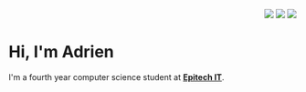 <!-- Social links -->
<p align="right">
  <a href="https://www.linkedin.com/in/adrienbrignon"><img src="https://img.shields.io/badge/linkedin-white?style=for-the-badge&logo=linkedin&labelColor=0077b5&logoColor=ffffff"></a>
  <a href="https://twitter.com/adrienbrignon"><img src="https://img.shields.io/badge/twitter-white?style=for-the-badge&logo=twitter&labelColor=5da9dd&logoColor=ffffff"></a>
  <a href="https://keybase.io/adrienbrignon"><img src="https://img.shields.io/badge/keybase-white?style=for-the-badge&logo=keybase&labelColor=33A0FF&logoColor=ffffff"></a>
</p>

<!-- Header -->
<h1 >Hi, I'm Adrien</h1>
<p>I'm a fourth year computer science student at <b><a href="https://www.epitech.eu/en/">Epitech IT</a></b>.</p>


